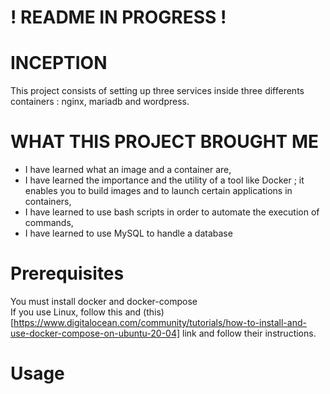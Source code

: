 # ! README IN PROGRESS !

# INCEPTION
This project consists of setting up three services inside three differents containers : nginx, mariadb and wordpress.

# WHAT THIS PROJECT BROUGHT ME
- I have learned what an image and a container are,
- I have learned the importance and the utility of a tool like Docker ; it enables you to build images and to launch certain applications in containers,
- I have learned to use bash scripts in order to automate the execution of commands,
- I have learned to use MySQL to handle a database

# Prerequisites

You must install docker and docker-compose </br>
If you use Linux, follow this and (this)[https://www.digitalocean.com/community/tutorials/how-to-install-and-use-docker-compose-on-ubuntu-20-04] link and follow their instructions.

# Usage

